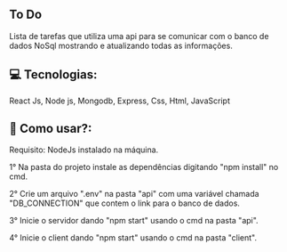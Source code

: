 ## To Do 

Lista de tarefas que utiliza uma api para se comunicar com o banco de dados NoSql mostrando e atualizando todas as informações.

## 💻 Tecnologias:

React Js,
Node js,
Mongodb,
Express,
Css,
Html,
JavaScript

## 	🔌  Como usar?:

Requisito: NodeJs instalado na máquina.

1° Na pasta do projeto instale as dependências digitando "npm install" no cmd.

2° Crie um arquivo ".env" na pasta "api" com uma variável chamada "DB_CONNECTION" que contem o link para o banco de dados.

3° Inicie o servidor dando "npm start" usando o cmd na pasta "api".

4° Inicie o client dando "npm start" usando o cmd na pasta "client".


